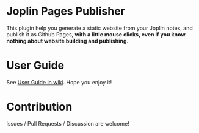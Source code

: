 # Joplin Pages Publisher

This plugin help you generate a static website from your Joplin notes, and publish it as Github Pages, **with a little mouse clicks, even if you know nothing about website building and publishing.**

# User Guide

See [User Guide in wiki](https://github.com/ylc395/joplin-plugin-pages-publisher/wiki/User-Guide). Hope you enjoy it!

# Contribution

Issues / Pull Requests / Discussion are welcome!
